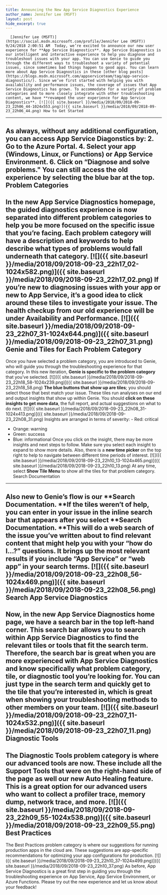 ```yaml
---
title: Announcing the New App Service Diagnostics Experience
author_name: Jennifer Lee (MSFT)
layout: post
hide_excerpt: true
---
```

      [Jennifer Lee (MSFT)](https://social.msdn.microsoft.com/profile/Jennifer Lee (MSFT))  9/24/2018 2:00:51 AM  Today, we’re excited to announce our new user experience for **App Service Diagnostics**. App Service Diagnostics is our intelligent and interactive experience to help you diagnose and troubleshoot issues with your app. You can use Genie to guide you through the different ways to troubleshoot a variety of potential issues, since sometimes bad things happen to good apps. You can learn more about App Service Diagnostics in these [other blog posts](https://blogs.msdn.microsoft.com/appserviceteam/tag/app-service-diagnostics/). Since we’ve first started with helping you with availability and performance issues, the coverage of issues that App Service Diagnostics has grown. To accommodate for a variety of problem categories and to more closely integrate with other troubleshooting content, we have **revamped the user experience for App Service Diagnostics**. [![]({{ site.baseurl }}/media/2018/09/2018-09-23_22h06_44-1024x553.png)]({{ site.baseurl }}/media/2018/09/2018-09-23_22h06_44.png) How to Get Started
------------------

 As always, without any additional configuration, you can access App Service Diagonstics by:  2. Go to the Azure Portal.
 4. Select your app (Windows, Linux, or Functions) or App Service Environment.
 6. Click on “Diagnose and solve problems."
  You can still access the old experience by selecting the blue bar at the top. Problem Categories
------------------

 In the new App Service Diagnostics homepage, the guided diagnostics experience is now separated into different problem categories to help you be more focused on the specific issue that you’re facing. Each problem category will have a **description and keywords** to help describe what types of problems would fall underneath that category. [![]({{ site.baseurl }}/media/2018/09/2018-09-23_22h17_02-1024x582.png)]({{ site.baseurl }}/media/2018/09/2018-09-23_22h17_02.png) If you’re new to diagnosing issues with your app or new to App Service, it’s a good idea to click around these tiles to investigate your issue. The health checkup from our old experience will be under **Availability and Performance**. [![]({{ site.baseurl }}/media/2018/09/2018-09-23_22h07_31-1024x644.png)]({{ site.baseurl }}/media/2018/09/2018-09-23_22h07_31.png) Genie and Tiles for Each Problem Category
-----------------------------------------

 Once you have selected a problem category, you are introduced to Genie, who will guide you through the troubleshooting experience for that category. In this new iteration, **Genie is specific to the problem category** that you’ve selected. [![]({{ site.baseurl }}/media/2018/09/2018-09-23_22h18_58-1024x239.png)]({{ site.baseurl }}/media/2018/09/2018-09-23_22h18_58.png) **The blue buttons that show up are tiles**; you should select those that best match your issue. These tiles run analyses on our end and output insights that show up within Genie. You should **click on these insights to get more data**, the full report, and actual suggestions on what to do next. [![]({{ site.baseurl }}/media/2018/09/2018-09-23_22h08_31-1024x413.png)]({{ site.baseurl }}/media/2018/09/2018-09-23_22h08_31.png) Insights are arranged in terms of severity:  - Red: critical
 - Orange: warning
 - Green: success
 - Blue: informational
  Once you click on the insight, there may be more insights and next steps to follow. Make sure you select each insight to expand to show more details. Also, there is a **new time picker** on the top right to help to navigate between different time periods of interest. [![]({{ site.baseurl }}/media/2018/09/2018-09-23_22h10_13-1024x465.png)]({{ site.baseurl }}/media/2018/09/2018-09-23_22h10_13.png) At any time, select **Show Tile Menu** to show all the tiles for that problem category. Search Documentation
--------------------

 Also new to Genie’s flow is our **Search Documentation. **If the tiles weren’t of help, you can enter in your issue in the inline search bar that appears after you select **Search Documentation. **This will do a web search of the issue you’ve written about to find relevant content that might help you with your “how do I…?” questions. It brings up the most relevant results if you include “App Service” or “web app” in your search terms. [![]({{ site.baseurl }}/media/2018/09/2018-09-23_22h08_56-1024x469.png)]({{ site.baseurl }}/media/2018/09/2018-09-23_22h08_56.png) Search App Service Diagnostics
------------------------------

 Now, in the new App Service Diagnostics home page, we have a search bar in the top left-hand corner. This search bar allows you to **search within App Service Diagnostics** to find the relevant tiles or tools that fit the search term. Therefore, the search bar is great when you are more experienced with App Service Diagnostics and know specifically what problem category, tile, or diagnostic tool you’re looking for. You can just type in the search term and quickly get to the tile that you’re interested in, which is great when showing your troubleshooting methods to other members on your team. [![]({{ site.baseurl }}/media/2018/09/2018-09-23_22h07_11-1024x532.png)]({{ site.baseurl }}/media/2018/09/2018-09-23_22h07_11.png) Diagnostic Tools
----------------

 The Diagnostic Tools problem category is where our advanced tools are now. These include all the **Support Tools that were on the right-hand side of the page** as well our new Auto Healing feature. This is a great option for our advanced users who want to collect a profiler trace, memory dump, network trace, and more. [![]({{ site.baseurl }}/media/2018/09/2018-09-23_22h09_55-1024x538.png)]({{ site.baseurl }}/media/2018/09/2018-09-23_22h09_55.png) Best Practices
--------------

 The Best Practices problem category is where our suggestions for running production apps in the cloud are. These suggestions are app-specific recommendations for optimizing your app configurations for production. [![]({{ site.baseurl }}/media/2018/09/2018-09-23_22h10_37-1024x499.png)]({{ site.baseurl }}/media/2018/09/2018-09-23_22h10_37.png) As before, App Service Diagnostics is a great first step in guiding you through the troubleshooting experience on App Service, App Service Environment, or Azure Functions. Please try out the new experience and let us know about your feedback!      